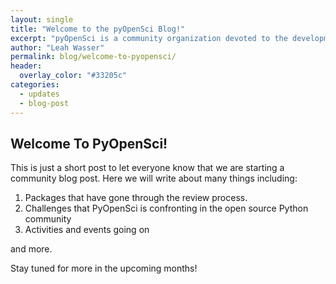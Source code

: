```yaml
---
layout: single
title: "Welcome to the pyOpenSci Blog!"
excerpt: "pyOpenSci is a community organization devoted to the development of robust open source Python software to support science."
author: "Leah Wasser"
permalink: blog/welcome-to-pyopensci/
header:
  overlay_color: "#33205c"
categories:
  - updates
  - blog-post
---
```


## Welcome To PyOpenSci!

This is just a short post to let everyone know that we are starting a community blog post. Here we will write about many things including:

1. Packages that have gone through the review process.
2. Challenges that PyOpenSci is confronting in the open source Python community
3. Activities and events going on

and more.

Stay tuned for more in the upcoming months!

